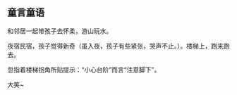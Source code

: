 ## 童言童语

和邻居一起带孩子去怀柔，游山玩水。

夜宿民宿，孩子觉得新奇（虽入夜，孩子有些紧张，哭声不止。）。楼梯上，跑来跑去。

忽指着楼梯拐角所贴提示：“小心台阶”而言“注意脚下”。

大笑~

